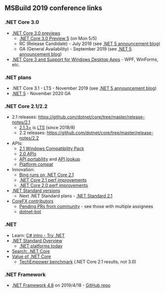 ## MSBuild 2019 conference links

### .NET Core 3.0

* [.NET Core 3.0 previews](https://github.com/dotnet/core/tree/master/release-notes/3.0)
    * [.NET Core 3.0 Preview 5](https://devblogs.microsoft.com/dotnet/announcing-net-core-3-0-preview-5/) (on Mon 5/5)
    * RC (Release Candidate) - July 2019 (see [.NET 5 announcement blog](https://devblogs.microsoft.com/dotnet/introducing-net-5/))
    * GA (General Availability) - September 2019 (see [.NET 5 announcement blog](https://devblogs.microsoft.com/dotnet/introducing-net-5/))
* [.NET Core 3 and Support for Windows Desktop Apps](https://blogs.msdn.microsoft.com/dotnet/2018/05/07/net-core-3-and-support-for-windows-desktop-applications/) - WPF, WinForms, etc.

### .NET plans

* .NET Core 3.1 - LTS - November 2019 (see [.NET 5 announcement blog](https://devblogs.microsoft.com/dotnet/introducing-net-5/))
* [.NET 5](https://devblogs.microsoft.com/dotnet/introducing-net-5/) - November 2020 GA

### .NET Core 2.1/2.2

* 2.1 releases: https://github.com/dotnet/core/tree/master/release-notes/2.1
    * [2.1.3+](https://github.com/dotnet/core/blob/master/release-notes/2.1/2.1.3/2.1.3.md#213-declared-lts) is [LTS](https://github.com/dotnet/core/blob/e2f22a7106860c0e5dc98bb36dc648a779944ad5/microsoft-support.md#long-term-support-lts-releases) (since 2018/8)
     * 2.2 releases: https://github.com/dotnet/core/tree/master/release-notes/2.2
* APIs:
    * [2.1 Windows Compatibility Pack](https://blogs.msdn.microsoft.com/dotnet/2017/11/16/announcing-the-windows-compatibility-pack-for-net-core/)
    * [2.0 APIs](https://github.com/dotnet/standard/blob/master/docs/faq.md#if-there-is-no-breaking-change-why-call-it-net-standard-20)
    * [API portability](https://github.com/Microsoft/dotnet-apiport/blob/master/README.md) and [API lookup](https://apisof.net)
    * [Platform compat](https://github.com/dotnet/platform-compat)
* Innovation:
    * [Bing runs on .NET Core 2.1](https://blogs.msdn.microsoft.com/dotnet/2018/08/20/bing-com-runs-on-net-core-2-1/)
    * [.NET Core 2.1 perf improvements](https://blogs.msdn.microsoft.com/dotnet/2018/04/18/performance-improvements-in-net-core-2-1/)
    * [.NET Core 2.0 perf improvements](https://blogs.msdn.microsoft.com/dotnet/2017/06/07/performance-improvements-in-net-core/)
* [.NET Standard versions](https://github.com/dotnet/standard/blob/master/docs/versions.md)
    * Next .NET Standard plans - [.NET Standard 2.1](https://github.com/dotnet/standard/blob/master/docs/planning/netstandard-2.1/README.md#net-standard-21)
* [CoreFX contributors](https://github.com/dotnet/corefx/graphs/contributors)
    * [Pending PRs from community](https://github.com/dotnet/corefx/pulls) - see those with multiple assignees
    * [dotnet-bot](https://github.com/dotnet-bot)

### .NET

* Learn: [C# intro - Try .NET](https://docs.microsoft.com/en-us/dotnet/csharp/tutorials/intro-to-csharp/)
* [.NET Standard Overview](https://weblog.west-wind.com/images/2016/ASP.NET%20Core%20Overview/NetPlatformOverviewTomorrow.png)
    * [.NET platforms today](https://weblog.west-wind.com/images/2016/ASP.NET%20Core%20Overview/AspNetCoreToday.png)
* [Search: .NET Core](https://www.bing.com/search?q=.NET+Core)
* [Value of .NET Core](https://www.microsoft.com/net/core/platform)
    * [TechEmpower benchmark](https://www.techempower.com/benchmarks/#section=data-r17&hw=ph&test=plaintext) (.NET Core 2.1 results, not 3.0)

### .NET Framework

* [.NET Framework 4.8](https://devblogs.microsoft.com/dotnet/announcing-the-net-framework-4-8/) on 2019/4/18 - [GitHub repo](https://github.com/microsoft/dotnet)
